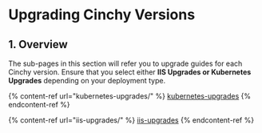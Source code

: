 # Upgrading Cinchy Versions

## 1. Overview

The sub-pages in this section will refer you to upgrade guides for each Cinchy version. Ensure that you select either **IIS Upgrades or Kubernetes Upgrades** depending on your deployment type.

{% content-ref url="kubernetes-upgrades/" %}
[kubernetes-upgrades](kubernetes-upgrades/)
{% endcontent-ref %}

{% content-ref url="iis-upgrades/" %}
[iis-upgrades](iis-upgrades/)
{% endcontent-ref %}
